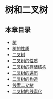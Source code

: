 # 树和二叉树


## 本章目录

* [树](Doc_4_0_树.md)
* [树的性质](Doc_4_1_树的性质.md)
* [二叉树](Doc_4_2_二叉树.md)
* [二叉树的性质](Doc_4_3_二叉树的性质.md)
* [二叉树的存储结构](Doc_4_4_二叉树的存储结构.md)
* [二叉树的遍历](Doc_4_5_二叉树的遍历.md)
* [二叉树的构造](Doc_4_6_二叉树的构造.md)
* [线索二叉树](Doc_4_7_线索二叉树.md)
* [二叉树的线索化](Doc_4_8_二叉树的线索化.md)

<!-- 评论模块，不可删除 -->
<Vssue  />